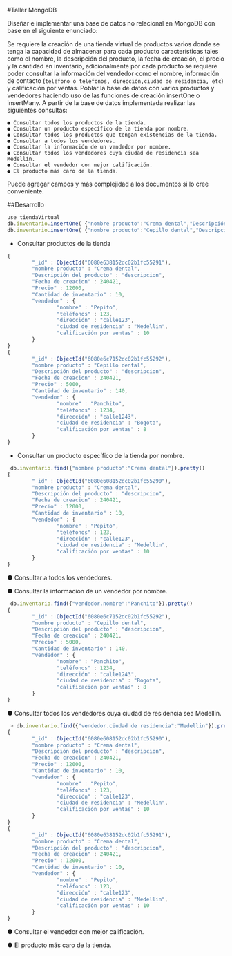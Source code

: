 #Taller MongoDB

Diseñar e implementar una base de datos no relacional en MongoDB con base en el siguiente enunciado:

Se requiere la creación de una tienda virtual de productos varios donde se tenga la capacidad de almacenar para cada producto características tales como el nombre, la descripción del producto, la fecha de creación, el precio y la cantidad en inventario, adicionalmente por cada producto se requiere poder consultar la información del vendedor como el nombre, información de contacto (`teléfono o teléfonos, dirección,ciudad de residencia, etc`) y calificación por ventas. Poblar la base de datos con varios productos y vendedores haciendo uso de las funciones
de creación insertOne o insertMany. A partir de la base de datos implementada realizar las siguientes consultas:

    ● Consultar todos los productos de la tienda.
    ● Consultar un producto específico de la tienda por nombre.
    ● Consultar todos los productos que tengan existencias de la tienda.
    ● Consultar a todos los vendedores.
    ● Consultar la información de un vendedor por nombre.
    ● Consultar todos los vendedores cuya ciudad de residencia sea Medellín.
    ● Consultar el vendedor con mejor calificación.
    ● El producto más caro de la tienda.
Puede agregar campos y más complejidad a los documentos si lo cree conveniente.

##Desarrollo
```js
use tiendaVirtual
db.inventario.insertOne( {"nombre producto":"Crema dental","Descripción del producto":"descripcion", "Fecha de creacion":240421 ,"Precio": 12000 ,"Cantidad de inventario": 10, "vendedor":{"nombre":"Pepito","teléfonos":123, "dirección":"calle123", "ciudad de residencia":"Medellin" ,"calificación por ventas": 10}})
db.inventario.insertOne( {"nombre producto":"Cepillo dental","Descripción del producto":"descripcion", "Fecha de creacion":240421 ,"Precio":5000 ,"Cantidad de inventario": 140, "vendedor":{"nombre":"Panchito","teléfonos":1234, "dirección":"calle1243", "ciudad de residencia":"Bogota" ,"calificación por ventas":8}})
```
* Consultar productos de la tienda 
```js
{
        "_id" : ObjectId("6080e638152dc02b1fc55291"),
        "nombre producto" : "Crema dental",
        "Descripción del producto" : "descripcion",
        "Fecha de creacion" : 240421,
        "Precio" : 12000,
        "Cantidad de inventario" : 10,
        "vendedor" : {
                "nombre" : "Pepito",
                "teléfonos" : 123,
                "dirección" : "calle123",
                "ciudad de residencia" : "Medellin",
                "calificación por ventas" : 10
        }
}
{
        "_id" : ObjectId("6080e6c7152dc02b1fc55292"),
        "nombre producto" : "Cepillo dental",
        "Descripción del producto" : "descripcion",
        "Fecha de creacion" : 240421,
        "Precio" : 5000,
        "Cantidad de inventario" : 140,
        "vendedor" : {
                "nombre" : "Panchito",
                "teléfonos" : 1234,
                "dirección" : "calle1243",
                "ciudad de residencia" : "Bogota",
                "calificación por ventas" : 8
        }
}
```
* Consultar un producto específico de la tienda por nombre.
``` js
 db.inventario.find({"nombre producto":"Crema dental"}).pretty()
{
        "_id" : ObjectId("6080e608152dc02b1fc55290"),
        "nombre producto" : "Crema dental",
        "Descripción del producto" : "descripcion",
        "Fecha de creacion" : 240421,
        "Precio" : 12000,
        "Cantidad de inventario" : 10,
        "vendedor" : {
                "nombre" : "Pepito",
                "teléfonos" : 123,
                "dirección" : "calle123",
                "ciudad de residencia" : "Medellin",
                "calificación por ventas" : 10
        }
}
```
● Consultar a todos los vendedores.

● Consultar la información de un vendedor por nombre.
``` js
 db.inventario.find({"vendedor.nombre":"Panchito"}).pretty()
{
        "_id" : ObjectId("6080e6c7152dc02b1fc55292"),
        "nombre producto" : "Cepillo dental",
        "Descripción del producto" : "descripcion",
        "Fecha de creacion" : 240421,
        "Precio" : 5000,
        "Cantidad de inventario" : 140,
        "vendedor" : {
                "nombre" : "Panchito",
                "teléfonos" : 1234,
                "dirección" : "calle1243",
                "ciudad de residencia" : "Bogota",
                "calificación por ventas" : 8
        }
}
``` 
● Consultar todos los vendedores cuya ciudad de residencia sea Medellín.

``` js
 > db.inventario.find({"vendedor.ciudad de residencia":"Medellin"}).pretty()
{
        "_id" : ObjectId("6080e608152dc02b1fc55290"),
        "nombre producto" : "Crema dental",
        "Descripción del producto" : "descripcion",
        "Fecha de creacion" : 240421,
        "Precio" : 12000,
        "Cantidad de inventario" : 10,
        "vendedor" : {
                "nombre" : "Pepito",
                "teléfonos" : 123,
                "dirección" : "calle123",
                "ciudad de residencia" : "Medellin",
                "calificación por ventas" : 10
        }
}
{
        "_id" : ObjectId("6080e638152dc02b1fc55291"),
        "nombre producto" : "Crema dental",
        "Descripción del producto" : "descripcion",
        "Fecha de creacion" : 240421,
        "Precio" : 12000,
        "Cantidad de inventario" : 10,
        "vendedor" : {
                "nombre" : "Pepito",
                "teléfonos" : 123,
                "dirección" : "calle123",
                "ciudad de residencia" : "Medellin",
                "calificación por ventas" : 10
        }
}
``` 

 ● Consultar el vendedor con mejor calificación.
 
 ● El producto más caro de la tienda.
 
